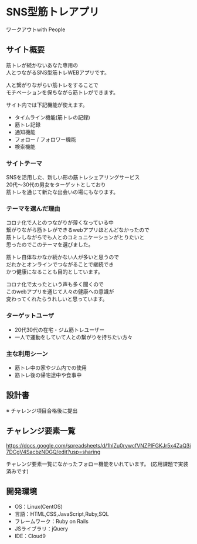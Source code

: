 # SNS型筋トレアプリ
ワークアウトwith People

## サイト概要
筋トレが続かないあなた専用の  
人とつながるSNS型筋トレWEBアプリです。

人と繋がりながらい筋トレをすることで  
モチベーションを保ちながら筋トレができます。

サイト内では下記機能が使えます。

- タイムライン機能(筋トレの記録)
- 筋トレ記録
- 通知機能
- フォロー / フォロワー機能
- 検索機能

### サイトテーマ
SNSを活用した、新しい形の筋トレシェアリングサービス  
20代～30代の男女をターゲットとしており  
筋トレを通じて新たな出会いの場にもなります。

### テーマを選んだ理由
コロナ化で人とのつながりが薄くなっている中  
繋がりながら筋トレができるwebアプリほとんどなかったので  
筋トレしながらでも人とのコミュニケーションがとりたいと  
思ったのでこのテーマを選びました。

筋トレ自体なかなか続かない人が多いと思うので  
だれかとオンラインでつながることで継続でき  
かつ健康になることも目的としています。

コロナ化で太ったという声も多く聞くので  
このwebアプリを通じて人々の健康への意識が  
変わってくれたらうれしいと思っています。

### ターゲットユーザ
- 20代30代の在宅・ジム筋トレユーザー
- 一人で運動をしていて人との繋がりを持ちたい方々

### 主な利用シーン
- 筋トレ中の家やジム内での使用
- 筋トレ後の帰宅途中や食事中

## 設計書
※ チャレンジ項目合格後に提出


## チャレンジ要素一覧
https://docs.google.com/spreadsheets/d/1hlZu0rywcfVNZPIFGKJr5x4ZaQ3i7DCgV4SacbzNDGQ/edit?usp=sharing

チャレンジ要素一覧になかったフォロー機能をいれています。
(応用課題で実装済みです)

## 開発環境
- OS：Linux(CentOS)
- 言語：HTML,CSS,JavaScript,Ruby,SQL
- フレームワーク：Ruby on Rails
- JSライブラリ：jQuery
- IDE：Cloud9
